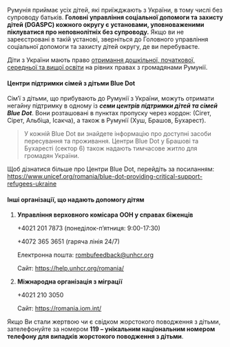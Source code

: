 

Румунія приймає усіх дітей, які приїжджають з України, в тому числі без супроводу батьків. **Головні управління соціальної допомоги та захисту дітей (DGASPC) кожного округу є установами, уповноваженими піклуватися про неповнолітніх без супроводу.**  Якщо ви не зареєстровані в такій установі, зверніться до Головного управління соціальної допомоги та захисту дітей округу, де ви перебуваєте.

Діти з України мають право [отримання дошкільної, початкової, середньої та вищої освіти](/article/7df7599e70cba0f244ce6aa43) на рівних правах  з громадянами Румунії. 

#### Центри підтримки сімей з  дітьми Blue Dot

Сім’ї з дітьми, що прибувають до Румунії з України, можуть отримати негайну підтримку в одному із ***семи центрів підтримки дітей та сімей Blue Dot***. Вони розташовані в пунктах пропуску через кордон: (Сігет, Сірет, Альбіца, Ісакча), 
а також в Румунії (Хуш, Брашов, Бухарест).

> У кожній Blue Dot ви знайдете інформацію про доступні засоби пересування та проживання. Центри Blue Dot у Брашові та Бухаресті (сектор 6) також надають тимчасове житло для громадян України.

Щоб дізнатися більше про Центри Blue Dot, перейдіть за посиланням: https://www.unicef.org/romania/blue-dot-providing-critical-support-refugees-ukraine


#### Інші організації, що надають допомогу дітям 

 1. **Управління верховного комісара ООН у справах біженців**

     +4021 201 7873 (понеділок-п’ятниця: 9:00-17:30)

     +4072 365 3651 (гаряча лінія 24/7)

    Електронна пошта: rombufeedback@unhcr.org

     Сайт: https://help.unhcr.org/romania/
 
 2. **Міжнародна організація з міграції**

    +4021 210 3050

    Сайт: https://romania.iom.int/

Якщо Ви стали жертвою чи є свідком жорстокого поводження з дітьми, зателефонуйте за номером **119 – унікальним національним номером телефону для випадків жорстокого поводження з дітьми**.
